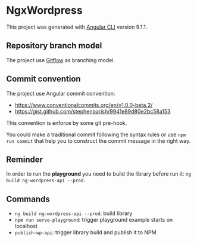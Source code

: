 # NgxWordpress

This project was generated with [Angular CLI](https://github.com/angular/angular-cli) version 9.1.1.

## Repository branch model

The project use [Gitflow](https://datasift.github.io/gitflow/IntroducingGitFlow.html) as branching model.

## Commit convention

The project use Angular commit convention:

- https://www.conventionalcommits.org/en/v1.0.0-beta.2/
- https://gist.github.com/stephenparish/9941e89d80e2bc58a153

This convention is enforce by some git pre-hook.

You could make a traditional commit following the syntax rules or use `npm run commit` that help you to construct the commit message in the right way.

## Reminder

In order to run the **playground** you need to build the library before run it: `ng build ng-wordpress-api --prod`.

## Commands

- `ng build ng-wordpress-api --prod`: build library
- `npm run serve-playground`: trigger playground example starts on localhost
- `publish-wp-api`: trigger library build and publish it to NPM
